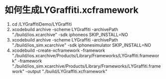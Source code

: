 #  如何生成LYGraffiti.xcframework
1. cd /LYGraffitiDemo/LYGraffiti
2. xcodebuild archive -scheme LYGraffiti -archivePath "./build/ios.xcarchive" -sdk iphoneos SKIP_INSTALL=NO 
3. xcodebuild archive -scheme LYGraffiti -archivePath "./build/ios_sim.xcarchive" -sdk iphonesimulator SKIP_INSTALL=NO
4. xcodebuild -create-xcframework -framework "./build/ios.xcarchive/Products/Library/Frameworks/LYGraffiti.framework" -framework "./build/ios_sim.xcarchive/Products/Library/Frameworks/LYGraffiti.framework" -output "./build/LYGraffiti.xcframework"
